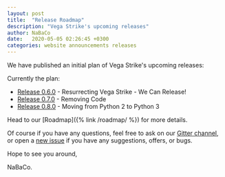 ```yaml
---
layout: post
title:  "Release Roadmap"
description: "Vega Strike's upcoming releases"
author: NaBaCo
date:   2020-05-05 02:26:45 +0300
categories: website announcements releases
---
```


We have published an initial plan of Vega Strike's upcoming releases:

Currently the plan:

- [Release 0.6.0](https://github.com/vegastrike/Vega-Strike-Engine-Source/milestone/1) - Resurrecting Vega Strike - We Can Release!
- [Release 0.7.0](https://github.com/vegastrike/Vega-Strike-Engine-Source/milestone/2) - Removing Code
- [Release 0.8.0](https://github.com/vegastrike/Vega-Strike-Engine-Source/milestone/3) - Moving from Python 2 to Python 3

Head to our [Roadmap]({% link /roadmap/ %}) for more details.

Of course if you have any questions, feel free to ask on our [Gitter channel][gitter], or open a [new
issue][gh] if you have any suggestions, offers, or bugs.

Hope to see you around,

NaBaCo.

[gh]: https://github.com/vegastrike/Vega-Strike-Engine-Source/issues/new
[gitter]: https://gitter.im/vegastrike/community
